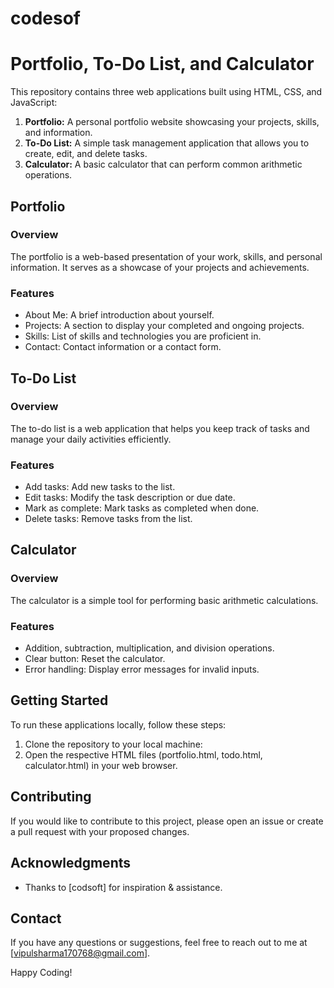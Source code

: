 # codesof
# Portfolio, To-Do List, and Calculator

This repository contains three web applications built using HTML, CSS, and JavaScript:

1. **Portfolio:** A personal portfolio website showcasing your projects, skills, and information.
2. **To-Do List:** A simple task management application that allows you to create, edit, and delete tasks.
3. **Calculator:** A basic calculator that can perform common arithmetic operations.

## Portfolio

### Overview
The portfolio is a web-based presentation of your work, skills, and personal information. It serves as a showcase of your projects and achievements.

### Features
- About Me: A brief introduction about yourself.
- Projects: A section to display your completed and ongoing projects.
- Skills: List of skills and technologies you are proficient in.
- Contact: Contact information or a contact form.

## To-Do List

### Overview
The to-do list is a web application that helps you keep track of tasks and manage your daily activities efficiently.

### Features
- Add tasks: Add new tasks to the list.
- Edit tasks: Modify the task description or due date.
- Mark as complete: Mark tasks as completed when done.
- Delete tasks: Remove tasks from the list.

## Calculator

### Overview
The calculator is a simple tool for performing basic arithmetic calculations.

### Features
- Addition, subtraction, multiplication, and division operations.
- Clear button: Reset the calculator.
- Error handling: Display error messages for invalid inputs.

## Getting Started

To run these applications locally, follow these steps:

1. Clone the repository to your local machine: 
2. Open the respective HTML files (portfolio.html, todo.html, calculator.html) in your web browser.

## Contributing

If you would like to contribute to this project, please open an issue or create a pull request with your proposed changes.

## Acknowledgments

- Thanks to [codsoft] for inspiration & assistance.

## Contact

If you have any questions or suggestions, feel free to reach out to me at [vipulsharma170768@gmail.com].

Happy Coding!

